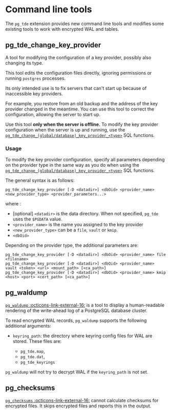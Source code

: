 # Command line tools

The `pg_tde` extension provides new command line tools and modifies some existing tools to work with encrypted WAL and tables.

## pg_tde_change_key_provider

A tool for modifying the configuration of a key provider, possibly also changing its type.

This tool edits the configuration files directly, ignoring permissions or running `postgres` processes.

Its only intended use is to fix servers that can't start up because of inaccessible key providers. 

For example, you restore from an old backup and the address of the key provider changed in the meantime. You can use this tool to correct the configuration, allowing the server to start up.

Use this tool **only when the server is offline.** To modify the key provider configuration when the server is up and running, use the [`pg_tde_change_(global/database)_key_provider_<type>`](functions.md#change-an-existing-provider) SQL functions.

### Usage

To modify the key provider configuration, specify all parameters depending on the provider type in the same way as you do when using the [`pg_tde_change_(global/database)_key_provider_<type>`](functions.md#change-an-existing-provider) SQL functions.
 
The general syntax is as follows:

```
pg_tde_change_key_provider [-D <datadir>] <dbOid> <provider_name> <new_provider_type> <provider_parameters...>
```

where :

* [optional] `<datadir>` is the data directory. When not specified, `pg_tde` uses the `$PGDATA` value.
* `<provider_name>` is the name you assigned to the key provider
* `<new_provider_type>` can be a `file`, `vault` or `kmip`.
* `<dbOid>`


Depending on the provider type, the additional parameters are:

```
pg_tde_change_key_provider [-D <datadir>] <dbOid> <provider_name> file <filename>
pg_tde_change_key_provider [-D <datadir>] <dbOid> <provider_name> vault <token> <url> <mount_path> [<ca_path>]
pg_tde_change_key_provider [-D <datadir>] <dbOid> <provider_name> kmip <host> <port> <cert_path> [<ca_path>]
```

## pg_waldump

[`pg_waldump` :octicons-link-external-16:](https://www.postgresql.org/docs/current/pgwaldump.html) is a tool to display a human-readable rendering of the write-ahead log of a PostgreSQL database cluster. 

To read encrypted WAL records, `pg_waldump` supports the following additional arguments:

* `keyring_path`: the directory where keyring config files for WAL are stored. These files are: 

   * `pg_tde.map`, 
   * `pg_tde.dat`, 
   * `pg_tde_keyrings` 

`pg_waldump` will not try to decrypt WAL if the `keyring_path`  is not set.

## pg_checksums

[`pg_checksums` :octicons-link-external-16:](https://www.postgresql.org/docs/current/app-pgchecksums.html) cannot calculate checksums for encrypted files.
It skips encrypted files and reports this in the output.
